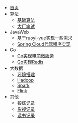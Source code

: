 * [首页](/)
* 算法
    * [基础算法](/coding/coding.md)
    * [大厂笔试](/coding/company.md)
* JavaWeb
    * [基于ruoyi-vue实现一些需求](/web/ruoyi/web.md)
    * [Spring Cloud代驾程序实现](/web/Driver.md)
* Go
    * [Go实现电商微服务](/go/ecom.md)
    * [Go实现Redis](/go/Redis.md)
* 大数据
    * [环境搭建](/bigData/base.md)
    * [Hadoop](/bigData/hadoop/hadoop.md)
    * [Spark](/bigData/spark/spark.md)
    * [Flink](/bigData/flink/flink.md)
* 其他
    * [锻炼记录](/other/self.md)
    * [影视记录](/other/movies.md)
    * [读书记录](/other/read.md)